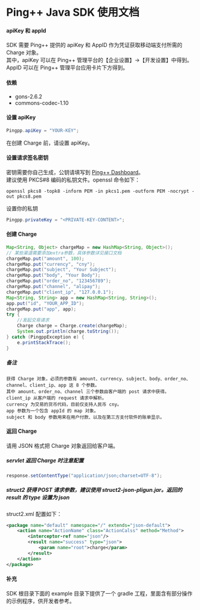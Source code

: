 # Ping++ Java SDK 使用文档

#### apiKey 和 appId
SDK 需要 Ping++ 提供的 apiKey 和 AppID 作为凭证获取移动端支付所需的 Charge 对象。  
其中，apiKey 可以在 Ping++ 管理平台的【企业设置】->【开发设置】中得到。  
AppID 可以在 Ping++ 管理平台应用卡片下方得到。

#### 依赖
- gons-2.6.2
- commons-codec-1.10

#### 设置 apiKey
``` java
Pingpp.apiKey = "YOUR-KEY";
```
在创建 Charge 前，请设置 apiKey。

#### 设置请求签名密钥
密钥需要你自己生成，公钥请填写到 [Ping++ Dashboard](https://dashboard.pingxx.com)。  
建议使用 PKCS\#8 编码的私钥文件。openssl 命令如下：
```shell
openssl pkcs8 -topk8 -inform PEM -in pkcs1.pem -outform PEM -nocrypt -out pkcs8.pem
```

设置你的私钥
```java    
Pingpp.privateKey = "<PRIVATE-KEY-CONTENT>";
```

#### 创建 Charge
```java
Map<String, Object> chargeMap = new HashMap<String, Object>();
// 某些渠道需要添加extra参数，具体参数详见接口文档
chargeMap.put("amount", 100);
chargeMap.put("currency", "cny");
chargeMap.put("subject", "Your Subject");
chargeMap.put("body", "Your Body");
chargeMap.put("order_no", "123456789");
chargeMap.put("channel", "alipay");
chargeMap.put("client_ip", "127.0.0.1");
Map<String, String> app = new HashMap<String, String>();
app.put("id", "YOUR_APP_ID");
chargeMap.put("app", app);
try {
    //发起交易请求
    Charge charge = Charge.create(chargeMap);
    System.out.println(charge.toString());
} catch (PingppException e) {
    e.printStackTrace();
}
```

##### 备注

    获得 Charge 对象，必须的参数有 amount、currency、subject、body、order_no、channel、client_ip、app 这 8 个参数。
    其中 amount、order_no、channel 三个参数由客户端的 post 请求中获得。
    client_ip 从客户端的 request 请求中解析。
    currency 为交易的货币代码，目前仅支持人民币 cny。
    app 参数为一个包含 appId 的 map 对象。
    subject 和 body 参数用来在用户付款、以及在第三方支付软件的账单显示。

#### 返回 Charge
请用 JSON 格式把 Charge 对象返回给客户端。

##### servlet 返回 Charge 时注意配置
```java
response.setContentType("application/json;charset=UTF-8");
```

##### struct2 获得 POST 请求参数，建议使用 struct2-json-pligun.jar。返回的 result 的 type 设置为 json
struct2.xml 配置如下：
```xml
<package name="default" namespace="/" extends="json-default">
    <action name="ActionName" class="ActionCalss" method="Method">
        <interceptor-ref name="json"/>
        <result name="success" type="json">
            <param name="root">charge</param>
        </result>
    </action>
</package>
```

#### 补充   
SDK 根目录下面的 example 目录下提供了一个 gradle 工程，里面含有部分操作的示例程序，供开发者参考。
